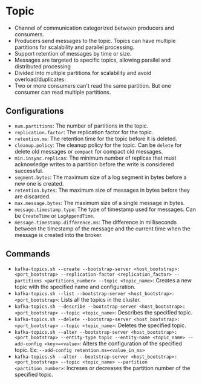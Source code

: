 # Topic

- Channel of communication categorized between producers and consumers.
- Producers send messages to the topic. Topics can have multiple partitions for scalability and parallel processing.
- Support retention of messages by time or size.
- Messages are targeted to specific topics, allowing parallel and distributed processing
- Divided into multiple partitions for scalability and avoid overload/duplicates.
- Two or more consumers can't read the same partition. But one consumer can read multiple partitions.

## Configurations

- `num.partitions`: The number of partitions in the topic.
- `replication.factor`: The replication factor for the topic.
- `retention.ms`: The retention time for the topic before it is deleted.
- `cleanup.policy`: The cleanup policy for the topic. Can be `delete` for delete old messages or `compact` for compact old messages.
- `min.insync.replicas`: The minimum number of replicas that must acknowledge writes to a partition before the write is considered successful.
- `segment.bytes`: The maximum size of a log segment in bytes before a new one is created.
- `retention.bytes`: The maximum size of messages in bytes before they are discarded.
- `max.message.bytes`: The maximum size of a single message in bytes.
- `message.timestamp.type`: The type of timestamp used for messages. Can be `CreateTime` or `LogAppendTime`.
- `message.timestamp.difference.ms`: The difference in milliseconds between the timestamp of the message and the current time when the message is created into the broker.

## Commands

- `kafka-topics.sh --create --bootstrap-server <host_bootstrap>:<port_bootstrap> --replication-factor <replication_factor> --partitions <partitions_number> --topic <topic_name>`: Creates a new topic with the specified name and configuration.
- `kafka-topics.sh --list --bootstrap-server <host_bootstrap>:<port_bootstrap>`: Lists all the topics in the cluster.
- `kafka-topics.sh --describe --bootstrap-server <host_bootstrap>:<port_bootstrap> --topic <topic_name>`: Describes the specified topic.
- `kafka-topics.sh --delete --bootstrap-server <host_bootstrap>:<port_bootstrap> --topic <topic_name>`: Deletes the specified topic.
- `kafka-topics.sh --alter --bootstrap-server <host_bootstrap>:<port_bootstrap> --entity-type topic --entity-name <topic_name> --add-config <key>=<value>`: Alters the configuration of the specified topic. Ex: `--add-config retention.ms=<value_in_ms>`
- `kafka-topics.sh --alter --bootstrap-server <host_bootstrap>:<port_bootstrap> --topic <topic_name> --partition <partition_number>`: Increses or decreases the partition number of the specified topic.
